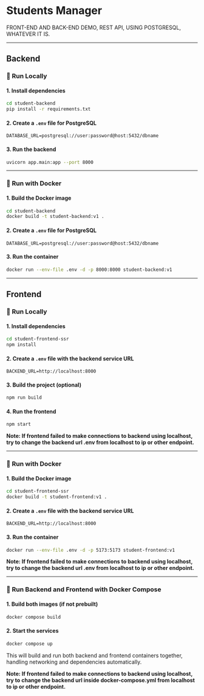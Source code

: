 # Students Manager

FRONT-END AND BACK-END DEMO, REST API, USING POSTGRESQL, WHATEVER IT IS.

---

## Backend

### 🚀 Run Locally

#### 1. Install dependencies
```bash
cd student-backend
pip install -r requirements.txt
```

#### 2. Create a `.env` file for PostgreSQL
```env
DATABASE_URL=postgresql://user:password@host:5432/dbname
```

#### 3. Run the backend
```bash
uvicorn app.main:app --port 8000
```

---

### 🐳 Run with Docker

#### 1. Build the Docker image
```bash
cd student-backend
docker build -t student-backend:v1 .
```

#### 2. Create a `.env` file for PostgreSQL
```env
DATABASE_URL=postgresql://user:password@host:5432/dbname
```

#### 3. Run the container
```bash
docker run --env-file .env -d -p 8000:8000 student-backend:v1
```

---

## Frontend

### 🚀 Run Locally

#### 1. Install dependencies
```bash
cd student-frontend-ssr
npm install
```

#### 2. Create a `.env` file with the backend service URL
```env
BACKEND_URL=http://localhost:8000
```

#### 3. Build the project (optional)
```bash
npm run build
```

#### 4. Run the frontend
```bash
npm start
```

**Note: If frontend failed to make connections to backend using localhost, try to change the backend url .env from localhost to ip or other endpoint.** 

---

### 🐳 Run with Docker

#### 1. Build the Docker image
```bash
cd student-frontend-ssr
docker build -t student-frontend:v1 .
```

#### 2. Create a `.env` file with the backend service URL
```env
BACKEND_URL=http://localhost:8000
```

#### 3. Run the container
```bash
docker run --env-file .env -d -p 5173:5173 student-frontend:v1
```

**Note: If frontend failed to make connections to backend using localhost, try to change the backend url .env from localhost to ip or other endpoint.**  

---

### 🐳 Run Backend and Frontend with Docker Compose

#### 1. Build both images (if not prebuilt)
```bash
docker compose build
```

#### 2. Start the services
```bash
docker compose up
```

This will build and run both backend and frontend containers together, handling networking and dependencies automatically.

**Note: If frontend failed to make connections to backend using localhost, try to change the backend url inside docker-compose.yml from localhost to ip or other endpoint.** 